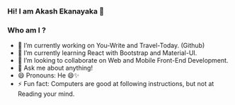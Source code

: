 ### Hi! I am Akash Ekanayaka 👋

### Who am I ?

- 🔭 I’m currently working on You-Write and Travel-Today. (Github)
- 🌱 I’m currently learning React with Bootstrap and Material-UI.
- 👯 I’m looking to collaborate on Web and Mobile Front-End Development.
- 💬 Ask me about anything!
- 😄 Pronouns: He 😄✨
- ⚡ Fun fact: Computers are good at following instructions, but not at Reading your mind.

<!--
**vae97/vae97** is a ✨ _special_ ✨ repository because its `README.md` (this file) appears on your GitHub profile.
-->
<!-- 🤔 I’m looking for help with ... -->
<!--  📫 How to reach me: ... -->
